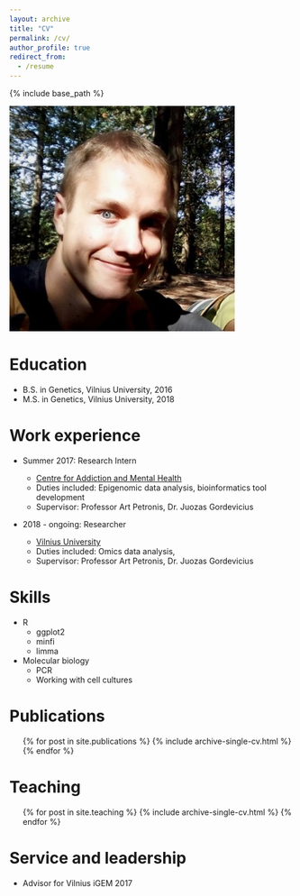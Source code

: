 ```yaml
---
layout: archive
title: "CV"
permalink: /cv/
author_profile: true
redirect_from:
  - /resume
---
```


{% include base_path %}

![](/images/profile.jpg)

Education
======
* B.S. in Genetics, Vilnius University, 2016
* M.S. in Genetics, Vilnius University, 2018

Work experience
======
* Summer 2017: Research Intern
  * [Centre for Addiction and Mental Health](http://www.camh.ca/en/hospital/Pages/home.aspx)
  * Duties included: Epigenomic data analysis, bioinformatics tool development
  * Supervisor: Professor Art Petronis, Dr. Juozas Gordevicius

* 2018 - ongoing: Researcher
  * [Vilnius University](http://www.gmc.vu.lt/en/)
  * Duties included: Omics data analysis, 
  * Supervisor: Professor Art Petronis, Dr. Juozas Gordevicius
  
Skills
======
* R
  * ggplot2
  * minfi
  * limma
* Molecular biology
  * PCR
  * Working with cell cultures

Publications
======
  <ul>{% for post in site.publications %}
    {% include archive-single-cv.html %}
  {% endfor %}</ul>
  
Teaching
======
  <ul>{% for post in site.teaching %}
    {% include archive-single-cv.html %}
  {% endfor %}</ul>
  
Service and leadership
======
* Advisor for Vilnius iGEM 2017
